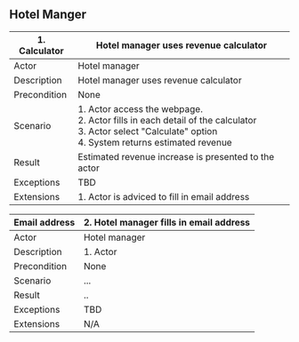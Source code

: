 ## Hotel Manger
| 1. Calculator | Hotel manager uses revenue calculator |
| --- | --- |
| Actor | Hotel manager |
| Description | Hotel manager uses revenue calculator |
| Precondition |  None |
| Scenario | 1. Actor access the webpage. <br> 2. Actor fills in each detail of the calculator <br> 3. Actor select "Calculate" option <br> 4. System returns estimated revenue |
| Result | Estimated revenue increase is presented to the actor |
| Exceptions |TBD  |
| Extensions | 1. Actor is adviced to fill in email address |

| Email address | 2. Hotel manager fills in email address |
| --- | --- |
| Actor | Hotel manager |
| Description | 1. Actor  |
| Precondition |  None |
| Scenario | ... |
| Result | .. |
| Exceptions |TBD  |
| Extensions | N/A  |
